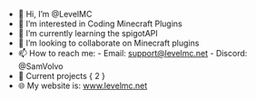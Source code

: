 - 👋 Hi, I’m @LevelMC
- 👀 I’m interested in Coding Minecraft Plugins
- 🌱 I’m currently learning the spigotAPI
- 💞️ I’m looking to collaborate on Minecraft plugins
- 📫 How to reach me:
                      - Email: support@levelmc.net
                      - Discord: @SamVolvo
- 📑 Current projects { 2 }
- 🌐 My website is: www.levelmc.net


